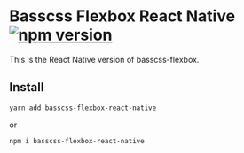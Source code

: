 # Basscss Flexbox React Native [![npm version](https://badge.fury.io/js/basscss-flexbox-react-native.svg)](https://badge.fury.io/js/basscss-flexbox-react-native)
This is the React Native version of basscss-flexbox.
## Install

```bash
yarn add basscss-flexbox-react-native
```

or

```bash
npm i basscss-flexbox-react-native
```
